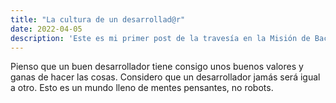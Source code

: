 ```yaml
---
title: "La cultura de un desarrollad@r"
date: 2022-04-05
description: 'Este es mi primer post de la travesía en la Misión de Backend con Node JS de Launch X.'
---
```


Pienso que un buen desarrollador tiene consigo unos buenos valores y ganas de hacer las cosas.
Considero que un desarrollador jamás será igual a otro.
Esto es un mundo lleno de mentes pensantes, no robots.
